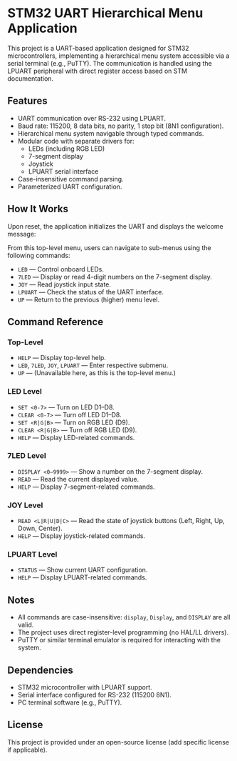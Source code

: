 # STM32 UART Hierarchical Menu Application

This project is a UART-based application designed for STM32 microcontrollers, implementing a hierarchical menu system accessible via a serial terminal (e.g., PuTTY). The communication is handled using the LPUART peripheral with direct register access based on STM documentation.

## Features

- UART communication over RS-232 using LPUART.
- Baud rate: 115200, 8 data bits, no parity, 1 stop bit (8N1 configuration).
- Hierarchical menu system navigable through typed commands.
- Modular code with separate drivers for:
  - LEDs (including RGB LED)
  - 7-segment display
  - Joystick
  - LPUART serial interface
- Case-insensitive command parsing.
- Parameterized UART configuration.

## How It Works

Upon reset, the application initializes the UART and displays the welcome message:


From this top-level menu, users can navigate to sub-menus using the following commands:

- `LED` — Control onboard LEDs.
- `7LED` — Display or read 4-digit numbers on the 7-segment display.
- `JOY` — Read joystick input state.
- `LPUART` — Check the status of the UART interface.
- `UP` — Return to the previous (higher) menu level.

## Command Reference

### Top-Level

- `HELP` — Display top-level help.
- `LED`, `7LED`, `JOY`, `LPUART` — Enter respective submenu.
- `UP` — (Unavailable here, as this is the top-level menu.)

### LED Level

- `SET <0-7>` — Turn on LED D1–D8.
- `CLEAR <0-7>` — Turn off LED D1–D8.
- `SET <R|G|B>` — Turn on RGB LED (D9).
- `CLEAR <R|G|B>` — Turn off RGB LED (D9).
- `HELP` — Display LED-related commands.

### 7LED Level

- `DISPLAY <0–9999>` — Show a number on the 7-segment display.
- `READ` — Read the current displayed value.
- `HELP` — Display 7-segment-related commands.

### JOY Level

- `READ <L|R|U|D|C>` — Read the state of joystick buttons (Left, Right, Up, Down, Center).
- `HELP` — Display joystick-related commands.

### LPUART Level

- `STATUS` — Show current UART configuration.
- `HELP` — Display LPUART-related commands.

## Notes

- All commands are case-insensitive: `display`, `Display`, and `DISPLAY` are all valid.
- The project uses direct register-level programming (no HAL/LL drivers).
- PuTTY or similar terminal emulator is required for interacting with the system.

## Dependencies

- STM32 microcontroller with LPUART support.
- Serial interface configured for RS-232 (115200 8N1).
- PC terminal software (e.g., PuTTY).

## License

This project is provided under an open-source license (add specific license if applicable).
